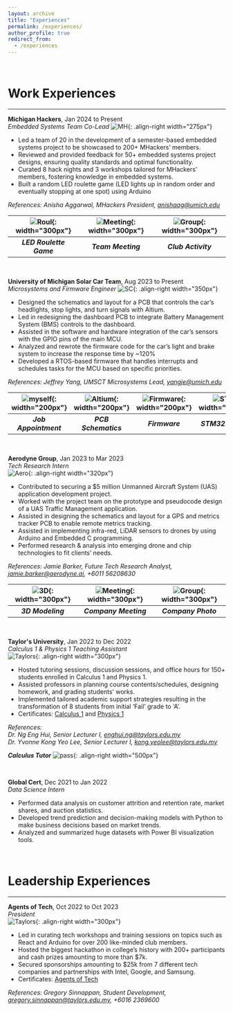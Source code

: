 ```yaml
---
layout: archive
title: "Experiences"
permalink: /experiences/
author_profile: true
redirect_from:
  - /experiences
---
```


&nbsp;
&nbsp;

Work Experiences
======

------------------------------- 

**Michigan Hackers**, Jan 2024 to Present  
*Embedded Systems Team Co-Lead* 
![MH](/images/mhackers.jpg){: .align-right width="275px"} 
- Led a team of 20 in the development of a semester-based embedded systems project to be showcased to 200+ MHackers’ members.
- Reviewed and provided feedback for 50+ embedded systems project designs, ensuring quality standards and optimal functionality.
- Curated 8 hack nights and 3 workshops tailored for MHackers’ members, fostering knowledge in embedded systems.
- Built a random LED roulette game (LED lights up in random order and eventually stopping at one spot) using Arduino 

*References: Anisha Aggarwal, MHackers President, anishaag@umich.edu*

|  ![Roul](/images/roulette.jpg){: width="300px"} |  ![Meeting](/images/mhmeeting.jpg){: width="300px"}|  ![Group](/images/mass.jpeg){: width="300px"}  |
|:-----------------------:|:-----------------------:|:-----------------------:|
| ***LED Roulette Game*** | ***Team Meeting*** | ***Club Activity*** | 

&nbsp;
&nbsp; 

**University of Michigan Solar Car Team**, Aug 2023 to Present  
*Microsystems and Firmware Engineer* 
![SC](/images/sclogo.png){: .align-right width="350px"} 
- Designed the schematics and layout for a PCB that controls the car’s headlights, stop lights, and turn signals with Altium.
- Led in redesigning the dashboard PCB to integrate Battery Management System (BMS) controls to the dashboard. 
- Assisted in the software and hardware integration of the car’s sensors with the GPIO pins of the main MCU.
- Analyzed and rewrote the firmware code for the car’s light and brake system to increase the response time by ~120%
- Developed a RTOS-based firmware that handles interrupts and schedules tasks for the MCU based on specific priorities.  

*References: Jeffrey Yang, UMSCT Microsystems Lead, yangje@umich.edu*

|  ![myself](/images/myself.JPG){: width="200px"} |  ![Altium](/images/altium.jpg){: width="200px"}|  ![Firmware](/images/firmware.jpg){: width="200px"}  | ![STM](/images/stm.jpg){: width="200px"} |
|:-----------------------:|:-----------------------:|:-----------------------:|:-----------------------:|
| ***Job Appointment*** | ***PCB Schematics*** | ***Firmware*** | ***STM32 Testing*** |

&nbsp;
&nbsp; 
  
**Aerodyne Group**, Jan 2023 to Mar 2023  
*Tech Research Intern*  
![Aero](/images/aerodyne.jpg){: .align-right width="320px"}  
- Contributed to securing a $5 million Unmanned Aircraft System (UAS) application development project.
- Worked with the project team on the prototype and pseudocode design of a UAS Traffic Management application.
- Assisted in designing the schematics and layout for a GPS and metrics tracker PCB to enable remote metrics tracking.
- Assisted in implementing infra-red, LiDAR sensors to drones by using Arduino and Embedded C programming.
- Performed research & analysis into emerging drone and chip technologies to fit clients’ needs. 

*References: Jamie Barker, Future Tech Research Analyst, jamie.barker@aerodyne.ai, +6011 56208630*
  
|  ![3D](/images/3dmodel.jpg){: width="300px"} |  ![Meeting](/images/meeting.jpeg){: width="300px"}|  ![Group](/images/group.jpg){: width="300px"}  |
|:-----------------------:|:-----------------------:|:-----------------------:|
| ***3D Modeling*** | ***Company Meeting*** | ***Company Photo*** | 

&nbsp;
&nbsp;

**Taylor's University**, Jan 2022 to Dec 2022  
*Calculus 1 & Physics 1 Teaching Assistant*  
![Taylors](/images/taylors.png){: .align-right width="300px"} 
- Hosted tutoring sessions, discussion sessions, and office hours for 150+ students enrolled in Calculus 1 and Physics 1.
- Assisted professors in planning course contents/schedules, designing homework, and grading students’ works.   
- Implemented tailored academic support strategies resulting in the transformation of 8 students from initial ‘Fail’ grade to ‘A’.
- Certificates: [Calculus 1](/files/Cal1.pdf) and [Physics 1](/files/Physics1.pdf) 

*References:*  
*Dr. Ng Eng Hui, Senior Lecturer I, enghui.ng@taylors.edu.my*  
*Dr. Yvonne Kong Yeo Lee, Senior Lecturer I, kong.yeolee@taylors.edu.my*  

***Calculus Tutor***
![pass](/images/pass.jpg){: .align-right width="500px"}

&nbsp;
&nbsp;

**Global Cert**, Dec 2021 to Jan 2022  
*Data Science Intern*  
- Performed data analysis on customer attrition and retention rate, market shares, and auction statistics. 
- Developed trend prediction and decision-making models with Python to make business decisions based on market trends. 
- Analyzed and summarized huge datasets with Power BI visualization tools. 

&nbsp;
&nbsp;


Leadership Experiences
======

-----------------------------

**Agents of Tech**, Oct 2022 to Oct 2023  
*President*  
![Taylors](/images/aot.png){: .align-right width="300px"} 
- Led in curating tech workshops and training sessions on topics such as React and Arduino for over 200 like-minded club members.
- Hosted the biggest hackathon in college’s history with 200+ participants and cash prizes amounting to more than $7k.
- Secured sponsorships amounting to $25k from 7 different tech companies and partnerships with Intel, Google, and Samsung.
- Certificates: [Agents of Tech](/files/AoT.pdf)

*References: Gregory Sinnappan, Student Development, gregory.sinnappan@taylors.edu.my, +6016 2369600*

